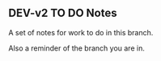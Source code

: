## DEV-v2 TO DO Notes

A set of notes for work to do in this branch.

Also a reminder of the branch you are in.

